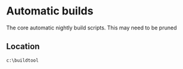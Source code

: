 # Automatic builds
The core automatic nightly build scripts. This may need to be pruned

## Location
`c:\buildtool`